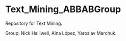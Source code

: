 # Text_Mining_ABBABGroup

Repository for Text Mining.

Group: Nick Halliwell, Aina López, Yaroslav Marchuk.
